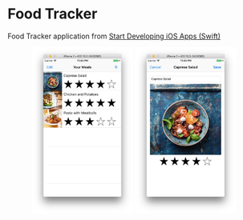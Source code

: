 # Food Tracker

Food Tracker application from [Start Developing iOS Apps (Swift)][]

[Start Developing iOS Apps (Swift)]: https://developer.apple.com/library/content/referencelibrary/GettingStarted/DevelopiOSAppsSwift/

<p align="center">
    <img src="screenshot1.jpg" alt="Screenshot 1" width="40%">
    <img src="screenshot2.jpg" alt="Screenshot 2" width="40%">
</p>
